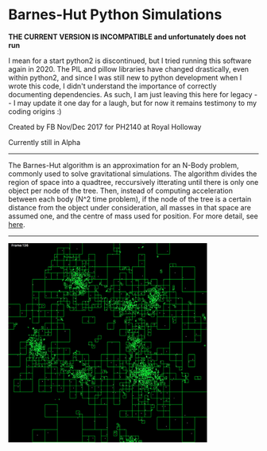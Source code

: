 # Barnes-Hut Python Simulations

**THE CURRENT VERSION IS INCOMPATIBLE and unfortunately does not run**

I mean for a start python2 is discontinued, but I tried running this software again in 2020. The PIL and pillow libraries have changed drastically, even within python2, and since I was still new to python development when I wrote this code, I didn't understand the importance of correctly documenting dependencies. As such, I am just leaving this here for legacy -- I may update it one day for a laugh, but for now it remains testimony to my coding origins :)

Created by FB Nov/Dec 2017 for PH2140 at Royal Holloway   

Currently still in Alpha

----
The Barnes-Hut algorithm is an approximation for an N-Body problem, commonly used to solve gravitational simulations. The algorithm divides the region of space into a quadtree, reccursively itterating until there is only one object per node of the tree. Then, instead of computing acceleration between each body (N^2 time problem), if the node of the tree is a certain distance from the object under consideration, all masses in that space are assumed one, and the centre of mass used for position.
For more detail, see [here](http://arborjs.org/docs/barnes-hut).

----
<img src="https://github.com/Dustpancake/Barnes-Hut/blob/master/header.png" align="left" height="400" width="400" >
